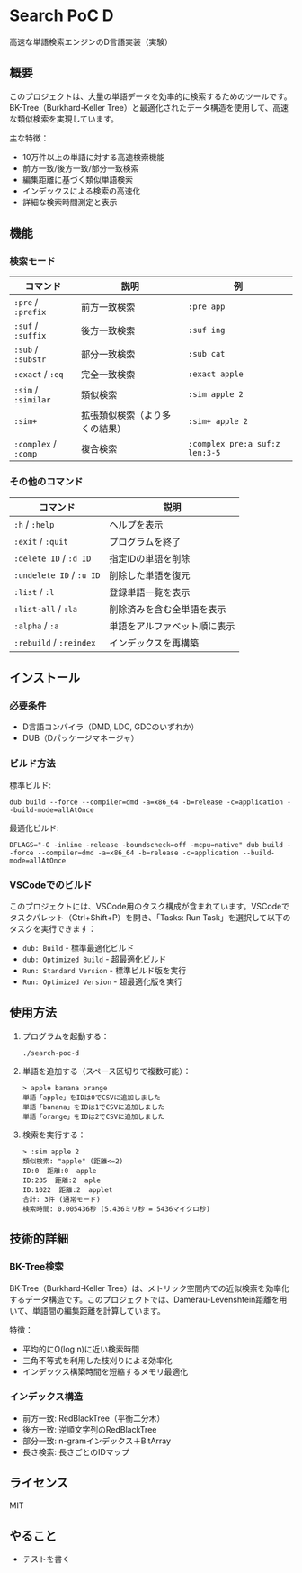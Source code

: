 # Search PoC D

高速な単語検索エンジンのD言語実装（実験）

## 概要

このプロジェクトは、大量の単語データを効率的に検索するためのツールです。BK-Tree（Burkhard-Keller Tree）と最適化されたデータ構造を使用して、高速な類似検索を実現しています。

主な特徴：

- 10万件以上の単語に対する高速検索機能
- 前方一致/後方一致/部分一致検索
- 編集距離に基づく類似単語検索
- インデックスによる検索の高速化
- 詳細な検索時間測定と表示

## 機能

### 検索モード

| コマンド | 説明 | 例 |
|---------|------|-----|
| `:pre` / `:prefix` | 前方一致検索 | `:pre app` |
| `:suf` / `:suffix` | 後方一致検索 | `:suf ing` |
| `:sub` / `:substr` | 部分一致検索 | `:sub cat` |
| `:exact` / `:eq` | 完全一致検索 | `:exact apple` |
| `:sim` / `:similar` | 類似検索 | `:sim apple 2` |
| `:sim+` | 拡張類似検索（より多くの結果） | `:sim+ apple 2` |
| `:complex` / `:comp` | 複合検索 | `:complex pre:a suf:z len:3-5` |

### その他のコマンド

| コマンド | 説明 |
|---------|------|
| `:h` / `:help` | ヘルプを表示 |
| `:exit` / `:quit` | プログラムを終了 |
| `:delete ID` / `:d ID` | 指定IDの単語を削除 |
| `:undelete ID` / `:u ID` | 削除した単語を復元 |
| `:list` / `:l` | 登録単語一覧を表示 |
| `:list-all` / `:la` | 削除済みを含む全単語を表示 |
| `:alpha` / `:a` | 単語をアルファベット順に表示 |
| `:rebuild` / `:reindex` | インデックスを再構築 |

## インストール

### 必要条件

- D言語コンパイラ（DMD, LDC, GDCのいずれか）
- DUB（Dパッケージマネージャ）

### ビルド方法

標準ビルド:

```
dub build --force --compiler=dmd -a=x86_64 -b=release -c=application --build-mode=allAtOnce
```

最適化ビルド:

```
DFLAGS="-O -inline -release -boundscheck=off -mcpu=native" dub build --force --compiler=dmd -a=x86_64 -b=release -c=application --build-mode=allAtOnce
```

### VSCodeでのビルド

このプロジェクトには、VSCode用のタスク構成が含まれています。VSCodeでタスクパレット（Ctrl+Shift+P）を開き、「Tasks: Run Task」を選択して以下のタスクを実行できます：

- `dub: Build` - 標準最適化ビルド
- `dub: Optimized Build` - 超最適化ビルド
- `Run: Standard Version` - 標準ビルド版を実行
- `Run: Optimized Version` - 超最適化版を実行

## 使用方法

1. プログラムを起動する：

   ```
   ./search-poc-d
   ```

2. 単語を追加する（スペース区切りで複数可能）：

   ```
   > apple banana orange
   単語「apple」をIDは0でCSVに追加しました
   単語「banana」をIDは1でCSVに追加しました
   単語「orange」をIDは2でCSVに追加しました
   ```

3. 検索を実行する：

   ```
   > :sim apple 2
   類似検索: "apple" (距離<=2)
   ID:0  距離:0  apple
   ID:235  距離:2  aple
   ID:1022  距離:2  applet
   合計: 3件 (通常モード)
   検索時間: 0.005436秒 (5.436ミリ秒 = 5436マイクロ秒)
   ```

## 技術的詳細

### BK-Tree検索

BK-Tree（Burkhard-Keller Tree）は、メトリック空間内での近似検索を効率化するデータ構造です。このプロジェクトでは、Damerau-Levenshtein距離を用いて、単語間の編集距離を計算しています。

特徴：

- 平均的にO(log n)に近い検索時間
- 三角不等式を利用した枝刈りによる効率化
- インデックス構築時間を短縮するメモリ最適化

### インデックス構造

- 前方一致: RedBlackTree（平衡二分木）
- 後方一致: 逆順文字列のRedBlackTree
- 部分一致: n-gramインデックス＋BitArray
- 長さ検索: 長さごとのIDマップ

## ライセンス

MIT

## やること
- テストを書く